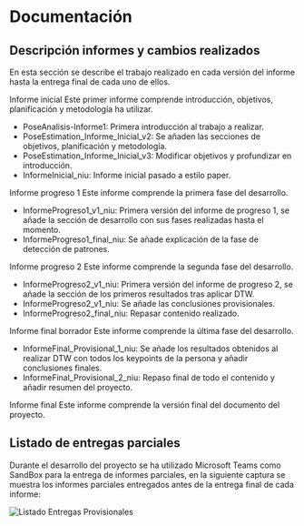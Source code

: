 # Documentación 

## Descripción informes y cambios realizados
En esta sección se describe el trabajo realizado en cada versión del informe hasta la entrega final de cada uno de ellos.

Informe inicial
Este primer informe comprende introducción, objetivos, planificación y metodología ha utilizar.

  * PoseAnalisis-Informe1: Primera introducción al trabajo a realizar.
  * PoseEstimation_Informe_Inicial_v2: Se añaden las secciones de objetivos, planificación y metodología.
  * PoseEstimation_Informe_Inicial_v3: Modificar objetivos y profundizar en introducción.
  * InformeInicial_niu: Informe inicial pasado a estilo paper.

Informe progreso 1
Este informe comprende la primera fase del desarrollo.

  * InformeProgreso1_v1_niu: Primera versión del informe de progreso 1, se añade la sección de desarrollo con sus fases realizadas hasta el momento.
  * InformeProgreso1_final_niu: Se añade explicación de la fase de detección de patrones.

Informe progreso 2
Este informe comprende la segunda fase del desarrollo.

  * InformeProgreso2_v1_niu: Primera versión del informe de progreso 2, se añade la sección de los primeros resultados tras aplicar DTW.
  * InformeProgreso2_v1_niu: Se añade las conclusiones provisionales.
  * InformeProgreso2_final_niu: Repasar contenido realizado.


Informe final borrador
Este informe comprende la última fase del desarrollo.

  * InformeFinal_Provisional_1_niu: Se añade los resultados obtenidos al realizar DTW con todos los keypoints de la persona y añadir conclusiones finales.
  * InformeFinal_Provisional_2_niu: Repaso final de todo el contenido y añadir resumen del proyecto.


Informe final
Este informe comprende la versión final del documento del proyecto.


## Listado de entregas parciales

Durante el desarrollo del proyecto se ha utilizado Microsoft Teams como SandBox para la entrega de informes parciales, en la siguiente captura se muestra los informes parciales entregados antes de la entrega final de cada informe:

![Listado Entregas Provisionales](https://github.com/pika91/pose_analysis_tfg/blob/main/documentaci%C3%B3n/entrega_informes_provisionales.JPG)
